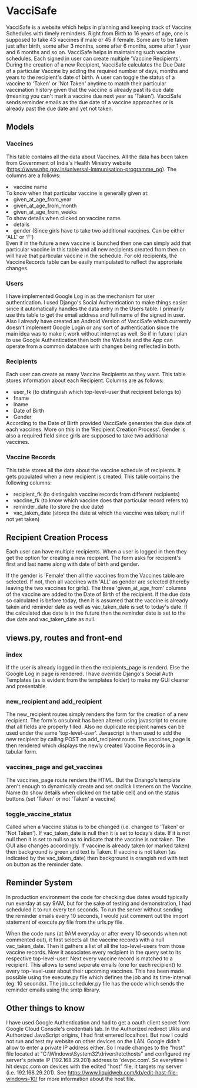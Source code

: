 # VacciSafe
VacciSafe is a website which helps in planning and keeping track of Vaccine Schedules with timely reminders. Right from Birth to 16 years of age, one is supposed to take 43 vaccines if male or 45 if female. Some are to be taken just after birth, some after 3 months, some after 6 months, some after 1 year and 6 months and so on. VacciSafe helps in maintaining such vaccine schedules. 
Each signed in user can create multiple 'Vaccine Recipients'. During the creation of a new Recipient, VacciSafe calculates the Due Date of a particular Vaccine by adding the required number of days, months and years to the recipient's date of birth. A user can toggle the status of a vaccine to 'Taken' or 'Not Taken' anytime to match their particular vaccination history given that the vaccine is already past its due date (meaning you can't mark a vaccine due next year as 'Taken'). VacciSafe sends reminder emails as the due date of a vaccine approaches or is already past the due date and yet not taken.
##  Models
### Vaccines
This table contains all the data about Vaccines. All the data has been taken from Government of India's Health Ministry website (https://www.nhp.gov.in/universal-immunisation-programme_pg). 
The columns are a follows:
<li>vaccine name
<br>To know when that particular vaccine is generally given at:
<li>given_at_age_from_year
<li>given_at_age_from_month
<li>given_at_age_from_weeks
<br>To show details when clicked on vaccine name.
<li>details
<li>gender (Since girls have to take two additional vaccines. Can be either 'ALL' or 'F')<br>
Even if in the future a new vaccine is launched then one can simply add that particular vaccine in this table and all new recipients created from then on will have that particular vaccine in the schedule. For old recipients, the VaccineRecords table can be easily manipulated to reflect the approriate changes.

### Users
I have implemented Google Log in as the mechanism for user authentication. I used Django's Social Authentication to make things easier since it automatically handles the data entry in the Users table. I primarily use this table to get the email address and full name of the signed in user. Also I already have created an Android Version of VacciSafe which currently doesn't implement Google Login or any sort of authentication since the main idea was to make it work without internet as well. So if in future I plan to use Google Authentication then both the Website and the App can operate from a common database with changes being reflected in both.
### Recipients
Each user can create as many Vaccine Recipients as they want. This table stores information about each Recipient. Columns are as follows:
    <li>user_fk (to distinguish which top-level-user that recipient belongs to)
    <li>fname
    <li>lname
    <li>Date of Birth
    <li>Gender<br>
According to the Date of Birth provided VacciSafe generates the due date of each vaccines. More on this in the 'Recipient Creation Process'.
Gender is also a required field since girls are supposed to take two additional vaccines.

### Vaccine Records
This table stores all the data about the vaccine schedule of recipients. It gets populated when a new recipient is created. 
This table contains the following columns:
<li>recipient_fk (to distinguish vaccine records from different recipients)
<li>vaccine_fk (to know which vaccine does that particular record refers to)
<li>reminder_date (to store the due date)
<li>vac_taken_date (stores the date at which the vaccine was taken; null if not yet taken)

## Recipient Creation Process
Each user can have multiple recipients. When a user is logged in then they get the option for creating a new recipient. The form asks for recipient's first and last name along with date of birth and gender.

If the gender is 'Female' then all the  vaccines from the Vaccines table are selected. If not, then all vaccines with 'ALL' as gender are selected (thereby leaving the two vaccines for girls). The three 'given_at_age_from' columns of the vaccine are added to the Date of Birth of the recipient. If the due date so calculated is before today, then it is assumed that the vaccine is already taken and reminder date as well as vac_taken_date is set to today's date. If the calculated due date is in the future then the reminder date is set to the due date and vac_taken_date as null.

## views.py, routes and front-end
### index
If the user is already logged in then the recipients_page is renderd.
Else the Google Log in page is rendered. I have override Django's Social Auth Templates (as is evident from the templates folder) to make my GUI cleaner and presentable.
### new_recipient and add_recipient
The new_recipient routes simply renders the form for the creation of a new recipient. The form's onsubmit has been altered using javascript to ensure that all fields are properly filled. Also no duplicate recipient names can be used under the same 'top-level-user'. Javascript is then used to add the new recipient by calling POST on add_recipient route.
The vaccines_page is then rendered which displays the newly created Vaccine Records in a tabular form.
### vaccines_page and get_vaccines
The vaccines_page route renders the HTML. But the Dnango's template aren't enough to dynamically create and set onclick listeners on the Vaccine Name (to show details when clicked on the table cell) and on the status buttons (set 'Taken' or not 'Taken' a vaccine)
### toggle_vaccine_status
Called when a Vaccine status is to be changed (i.e. changed to  'Taken' or 'Not Taken'). If vac_taken_date is null then it is set to today's date. If it is not null then it is set to null so as to indicate that the vaccine is not taken. 
The GUI also changes accordingly. If vaccine is already taken (or marked taken) then background is green and text is Taken. If vaccine is not taken (as indicated by the vac_taken_date) then background is orangish red with text on button as the reminder date.
## Reminder System
In production environment the code for checking due dates would typically run everday at say 9AM, but for the sake of testing and demonstration, I had scheduled it to run every ten seconds. To run the server without sending the reminder emails every 10 seconds, I would just comment out the import statement of execute.py file from the urls.py file.

When the code runs (at 9AM everyday or after every 10 seconds when not commented out), it first selects all the vaccine records with a null vac_taken_date. Then it gathers a list of all the top-level-users from those vaccine records. Now it associates every recipient in the query set to its respective top-level-user. Next every vaccine record is matched to a recipient.
This allows to send seperate emails (one for each recipient) to every top-level-user about their upcoming vaccines.
This has been made possible using the execute.py file which defines the job and its time-interval (eg: 10 seconds). The job_scheduler.py file has the code which sends the reminder emails using the smtp library.
## Other things to know
I have used Google Authentication and had to get a oauth client secret from Google Cloud Console's credentials tab. In the Authorized redirect URIs and Authorized JavaScript origins, I had first entered localhost. But now I could not run and test my website on other devices on the LAN. Google didn't allow to enter a private IP address either. So I made changes to the "host" file located at "C:\Windows\System32\drivers\etc\hosts" and configured my server's private IP (192.168.29.201) address to 'devpc.com'. So everytime I hit devpc.com on devices with the edited "host" file, it targets my server (i.e. 192.168.29.201). See https://www.liquidweb.com/kb/edit-host-file-windows-10/ for more information about the host file.
